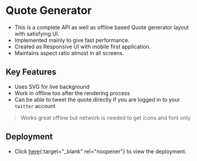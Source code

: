 # Quote Generator

- This is a complete API as well as offline based Quote generator layout with satisfying UI.
- Implemented mainly to give fast performance.
- Created as Responsive UI with mobile first application.
- Maintains aspect ratio atmost in all screens.

## Key Features

- Uses SVG for live background
- Work in offline too after the rendering process
- Can be able to tweet the quote directly if you are logged in to your `twitter` account

> Works great offline but network is needed to get icons and font only

## Deployment

- Click [here](https://nandhakumarsj.github.io/quote-generator){:target="_blank" rel="noopener"} to view the deployment.
